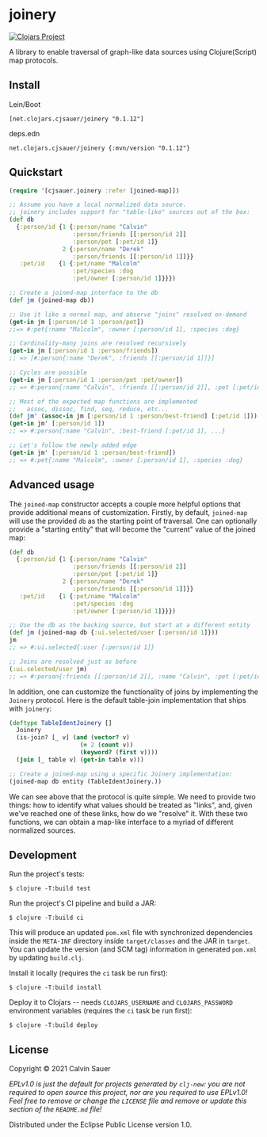 # joinery

[![Clojars Project](https://img.shields.io/clojars/v/net.clojars.cjsauer/joinery.svg)](https://clojars.org/net.clojars.cjsauer/joinery)

A library to enable traversal of graph-like data sources using Clojure(Script)
map protocols.

## Install

Lein/Boot

```
[net.clojars.cjsauer/joinery "0.1.12"]
```

deps.edn

```
net.clojars.cjsauer/joinery {:mvn/version "0.1.12"}
```

## Quickstart

```clojure
(require '[cjsauer.joinery :refer [joined-map]])

;; Assume you have a local normalized data source.
;; joinery includes support for "table-like" sources out of the box:
(def db
  {:person/id {1 {:person/name "Calvin"
                  :person/friends [[:person/id 2]]
                  :person/pet [:pet/id 1]}
               2 {:person/name "Derek"
                  :person/friends [[:person/id 1]]}}
   :pet/id    {1 {:pet/name "Malcolm"
                  :pet/species :dog
                  :pet/owner [:person/id 1]}}})

;; Create a joined-map interface to the db
(def jm (joined-map db))

;; Use it like a normal map, and observe "joins" resolved on-demand
(get-in jm [:person/id 1 :person/pet])
;;=> #:pet{:name "Malcolm", :owner [:person/id 1], :species :dog}

;; Cardinality-many joins are resolved recursively
(get-in jm [:person/id 1 :person/friends])
;; => [#:person{:name "Derek", :friends [[:person/id 1]]}]

;; Cycles are possible
(get-in jm [:person/id 1 :person/pet :pet/owner])
;; => #:person{:name "Calvin", :friends [[:person/id 2]], :pet [:pet/id 1]}

;; Most of the expected map functions are implemented
;;   assoc, dissoc, find, seq, reduce, etc...
(def jm' (assoc-in jm [:person/id 1 :person/best-friend] [:pet/id 1]))
(get-in jm' [:person/id 1])
;; => #:person{:name "Calvin", :best-friend [:pet/id 1], ...}

;; Let's follow the newly added edge
(get-in jm' [:person/id 1 :person/best-friend])
;; => #:pet{:name "Malcolm", :owner [:person/id 1], :species :dog}
```

## Advanced usage

The `joined-map` constructor accepts a couple more helpful options that provide
additional means of customization. Firstly, by default, `joined-map` will use
the provided `db` as the starting point of traversal. One can optionally provide
a "starting entity" that will become the "current" value of the joined map:

```clojure
(def db
  {:person/id {1 {:person/name "Calvin"
                  :person/friends [[:person/id 2]]
                  :person/pet [:pet/id 1]}
               2 {:person/name "Derek"
                  :person/friends [[:person/id 1]]}}
   :pet/id    {1 {:pet/name "Malcolm"
                  :pet/species :dog
                  :pet/owner [:person/id 1]}}})

;; Use the db as the backing source, but start at a different entity
(def jm (joined-map db {:ui.selected/user [:person/id 1]}))
jm
;; => #:ui.selected{:user [:person/id 1]}

;; Joins are resolved just as before
(:ui.selected/user jm)
;; => #:person{:friends [[:person/id 2]], :name "Calvin", :pet [:pet/id 1]}
```

In addition, one can customize the functionality of joins by implementing the
`Joinery` protocol. Here is the default table-join implementation that ships
with `joinery`:

```clojure
(deftype TableIdentJoinery []
  Joinery
  (is-join? [_ v] (and (vector? v)
                    (= 2 (count v))
                    (keyword? (first v))))
  (join [_ table v] (get-in table v)))

;; Create a joined-map using a specific Joinery implementation:
(joined-map db entity (TableIdentJoinery.))
```

We can see above that the protocol is quite simple. We need to provide two things:
how to identify what values should be treated as "links", and, given we've reached
one of these links, how do we "resolve" it. With these two functions, we can obtain
a map-like interface to a myriad of different normalized sources.

## Development

Run the project's tests:

    $ clojure -T:build test

Run the project's CI pipeline and build a JAR:

    $ clojure -T:build ci

This will produce an updated `pom.xml` file with synchronized dependencies
inside the `META-INF` directory inside `target/classes` and the JAR in `target`.
You can update the version (and SCM tag) information in generated `pom.xml` by
updating `build.clj`.

Install it locally (requires the `ci` task be run first):

    $ clojure -T:build install

Deploy it to Clojars -- needs `CLOJARS_USERNAME` and `CLOJARS_PASSWORD` environment
variables (requires the `ci` task be run first):

    $ clojure -T:build deploy

## License

Copyright © 2021 Calvin Sauer

_EPLv1.0 is just the default for projects generated by `clj-new`: you are not_
_required to open source this project, nor are you required to use EPLv1.0!_
_Feel free to remove or change the `LICENSE` file and remove or update this_
_section of the `README.md` file!_

Distributed under the Eclipse Public License version 1.0.
